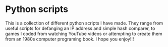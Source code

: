 # Python scripts
This is a collection of different python scripts I have made.  They range from useful scripts for defanging an IP address and simple hash comparer, to games I coded from watching YouTube videos or attempting to create them from an 1980s computer programing book.  I hope you enjoy!!!